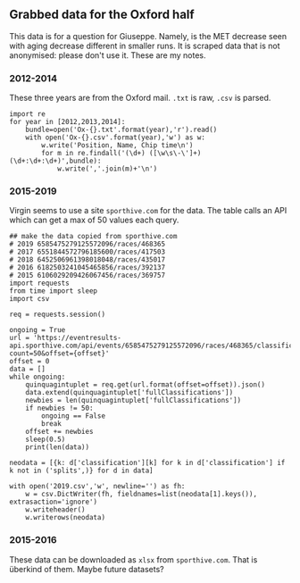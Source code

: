 ## Grabbed data for the Oxford half
This data is for a question for Giuseppe. Namely, is the MET decrease seen with aging decrease different in smaller runs.
It is scraped data that is not anonymised: please don't use it.
These are my notes.

### 2012-2014
These three years are from the Oxford mail.
`.txt` is raw, `.csv` is parsed.

    import re
    for year in [2012,2013,2014]:
        bundle=open('Ox-{}.txt'.format(year),'r').read()
        with open('Ox-{}.csv'.format(year),'w') as w:
            w.write('Position, Name, Chip time\n')
            for m in re.findall('(\d+) ([\w\s\-\']+) (\d+:\d+:\d+)',bundle):
                w.write(','.join(m)+'\n')

### 2015-2019
Virgin seems to use a site `sporthive.com` for the data. The table calls an API which can get a max of 50 values each query.

    ## make the data copied from sporthive.com
    # 2019 6585475279125572096/races/468365
    # 2017 6551844572796185600/races/417503
    # 2018 6452506961398018048/races/435017
    # 2016 6182503241045465856/races/392137
    # 2015 6106029209426067456/races/369757
    import requests
    from time import sleep
    import csv

    req = requests.session()

    ongoing = True
    url = 'https://eventresults-api.sporthive.com/api/events/6585475279125572096/races/468365/classifications/search?count=50&offset={offset}'
    offset = 0
    data = []
    while ongoing:
        quinquagintuplet = req.get(url.format(offset=offset)).json()
        data.extend(quinquagintuplet['fullClassifications'])
        newbies = len(quinquagintuplet['fullClassifications'])
        if newbies != 50:
            ongoing == False
            break
        offset += newbies
        sleep(0.5)
        print(len(data))

    neodata = [{k: d['classification'][k] for k in d['classification'] if k not in ('splits',)} for d in data]

    with open('2019.csv','w', newline='') as fh:
        w = csv.DictWriter(fh, fieldnames=list(neodata[1].keys()), extrasaction='ignore')
        w.writeheader()
        w.writerows(neodata)


### 2015-2016
These data can be downloaded as `xlsx` from `sporthive.com`.
That is überkind of them. Maybe future datasets?

